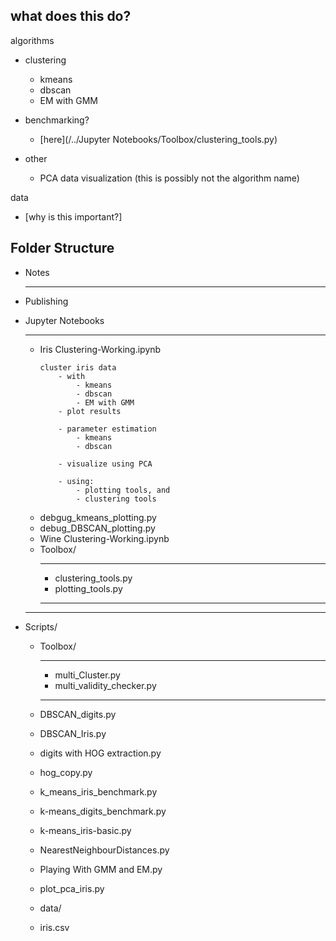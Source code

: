 ## what does this do?
algorithms
- clustering
    - kmeans
    - dbscan
    - EM with GMM
- benchmarking?
    - [here](/../Jupyter Notebooks/Toolbox/clustering_tools.py)

- other
    - PCA data visualization (this is possibly not the algorithm name)




data
 - [why is this important?]

## Folder Structure
- Notes

    ---


- Publishing

- Jupyter Notebooks
    - ---
    - Iris Clustering-Working.ipynb
        ```
        cluster iris data
            - with
                - kmeans
                - dbscan
                - EM with GMM
            - plot results
            
            - parameter estimation
                - kmeans
                - dbscan

            - visualize using PCA

            - using:
                - plotting tools, and
                - clustering tools
        ```
    - debgug_kmeans_plotting.py
    - debug_DBSCAN_plotting.py
    - Wine Clustering-Working.ipynb
    - Toolbox/
        - ---
        - clustering_tools.py
        - plotting_tools.py
        - ---
    - ---

  
- Scripts/
    - Toolbox/
        - ---
        - multi_Cluster.py
        - multi_validity_checker.py
        - ---
    - DBSCAN_digits.py
    - DBSCAN_Iris.py
    - digits with HOG extraction.py
    - hog_copy.py
    - k_means_iris_benchmark.py
    - k-means_digits_benchmark.py
    - k-means_iris-basic.py
    - NearestNeighbourDistances.py
    - Playing With GMM and EM.py
    - plot_pca_iris.py

    - data/
     - iris.csv
